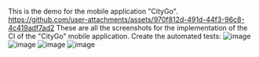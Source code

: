 This is the demo for the mobile application "CityGo".
https://github.com/user-attachments/assets/970f812d-491d-44f3-96c8-4c419adf7ad2
These are all the screenshots for the implementation of the CI of the "CityGo" mobile application.
Create the automated tests:
![image](https://github.com/user-attachments/assets/649dd1ff-8b1c-4b4a-85ce-03207cc61fb8)
![image](https://github.com/user-attachments/assets/c435a35f-fa51-4915-8c47-c79282624844)
![image](https://github.com/user-attachments/assets/6f3e2564-02e8-48a3-b918-d530c77c0e4e)
![image](https://github.com/user-attachments/assets/02ccd6aa-cd89-47c2-af17-b7463ccf96eb)




